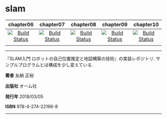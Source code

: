 # slam

| chapter06                                                                                                 | chapter07                                                                                                 | chapter08                                                                                                 | chapter09                                                                                                 | chapter10                                                                                                 |
|:---------------------------------------------------------------------------------------------------------:|:---------------------------------------------------------------------------------------------------------:|:---------------------------------------------------------------------------------------------------------:|:---------------------------------------------------------------------------------------------------------:|:---------------------------------------------------------------------------------------------------------:|
| [![Build Status](https://travis-ci.org/soblin/slam.svg?branch=chapter06)](https://travis-ci.org/soblin/slam) | [![Build Status](https://travis-ci.org/soblin/slam.svg?branch=chapter07)](https://travis-ci.org/soblin/slam) | [![Build Status](https://travis-ci.org/soblin/slam.svg?branch=master)](https://travis-ci.org/soblin/slam) | [![Build Status](https://travis-ci.org/soblin/slam.svg?branch=chapter08)](https://travis-ci.org/soblin/slam) | [![Build Status](https://travis-ci.org/soblin/slam.svg?branch=master)](https://travis-ci.org/soblin/slam) |
|                                                                                                           |                                                                                                           |                                                                                                           |                                                                                                           |                                                                                                           |

---

『SLAM入門 ロボットの自己位置推定と地図構築の技術』の実装レポジトリ. サンプルプログラムとは構成を少し変えている.

**著者** 友納 正裕

**出版社** オーム社

**発行年** 2018/03/05

**ISBN** 978-4-274-22166-8

---


